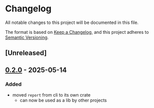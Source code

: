 # Changelog

All notable changes to this project will be documented in this file.

The format is based on [Keep a Changelog](https://keepachangelog.com/en/1.0.0/),
and this project adheres to [Semantic Versioning](https://semver.org/spec/v2.0.0.html).

## [Unreleased]

## [0.2.0](https://github.com/flashbots/contender/releases/tag/contender_report-v0.2.0) - 2025-05-14

### Added

- moved `report` from cli to its own crate
  - can now be used as a lib by other projects

